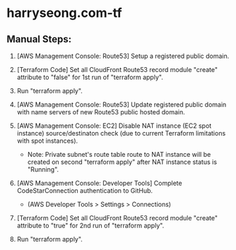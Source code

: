# harryseong.com-tf

## Manual Steps:
1. [AWS Management Console: Route53] Setup a registered public domain.
2. [Terraform Code] Set all CloudFront Route53 record module "create" attribute to "false" for 1st run of "terraform apply".

3. Run "terraform apply".

4. [AWS Management Console: Route53] Update registered public domain with name servers of new Route53 public hosted domain.
5. [AWS Management Console: EC2] Disable NAT instance (EC2 spot instance) source/destinaton check (due to current Terraform limitations with spot instances).
    - Note: Private subnet's route table route to NAT instance will be created on second "terraform apply" after NAT instance status is "Running".
6. [AWS Management Console: Developer Tools] Complete CodeStarConnection authentication to GitHub.
    - (AWS Developer Tools > Settings > Connections)
7. [Terraform Code] Set all CloudFront Route53 record module "create" attribute to "true" for 2nd run of "terraform apply".

8. Run "terraform apply".
